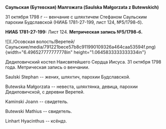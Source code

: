 **Саульская (Бутевская) Малгожата (Saulska Małgorzata z Butewskich)**

31 октября 1798 г -- венчание с шляхтичем Стефаном Саульским парохии
Будславской (НИАБ 1781-27-199, лист 124, №5/1798-б).

**НИАБ 1781-27-199:** Лист 124. **Метрическая запись №5/1798-б.**

![](./Осовская волость/Веретей/Саульские/media/791221bece57b8c911990109326a464caa53594f.png){width="6.496527777777778in"
height="1.0645833333333334in"}

Дедиловичский костел Наисвятейшего Сердца Иисуса. 31 октября 1798 года.
Метрическая запись о венчании.

Saulski Stephan -- жених, шляхтич, парохии Будславской.

Butewska Małgorzata -- невеста, шляхтянка, девица, парохии
Дедиловичской, с деревни Веретей.

Kaminski Joann -- свидетель.

Butewski Mathius -- свидетель.

Linhart Hyacinthus -- ксёндз.
